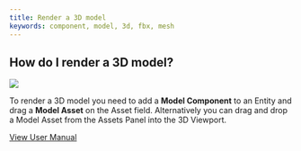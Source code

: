 ```yaml
---
title: Render a 3D model
keywords: component, model, 3d, fbx, mesh
---
```


## How do I render a 3D model?

<img src="https://s3-eu-west-1.amazonaws.com/static.playcanvas.com/instructions/new_model.gif"/>

To render a 3D model you need to add a **Model Component** to an Entity and drag a **Model Asset** on the Asset field. Alternatively you can drag and drop a Model Asset from the Assets Panel into the 3D Viewport.

<a class="docs" href="http://developer.playcanvas.com/en/user-manual/packs/components/model/" target="_blank">View User Manual</a>